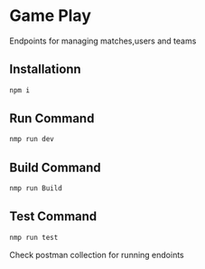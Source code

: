 # Game Play

Endpoints for managing matches,users and teams

## Installationn

```bash
npm i
```

## Run Command

```python
nmp run dev
```

## Build Command

```python
nmp run Build
```
## Test Command

```python
nmp run test
```

Check postman collection for running endoints